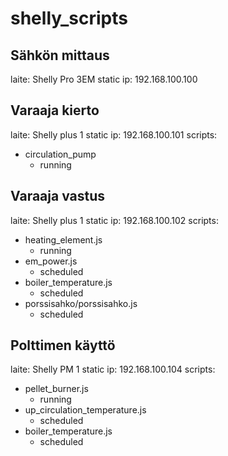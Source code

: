 # shelly_scripts

## Sähkön mittaus

laite: Shelly Pro 3EM
static ip: 192.168.100.100

## Varaaja kierto

laite: Shelly plus 1
static ip: 192.168.100.101
scripts:
 - circulation_pump
   - running

## Varaaja vastus

laite: Shelly plus 1
static ip: 192.168.100.102
scripts:
 - heating_element.js
   - running
 - em_power.js
   - scheduled
 - boiler_temperature.js
   - scheduled
 - porssisahko/porssisahko.js
   - scheduled

## Polttimen käyttö

laite: Shelly PM 1
static ip: 192.168.100.104
scripts:
 - pellet_burner.js
   - running
 - up_circulation_temperature.js
   - scheduled
 - boiler_temperature.js
   - scheduled
